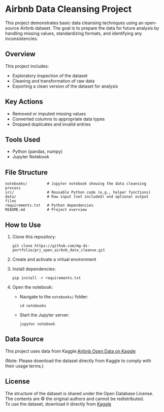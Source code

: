 # Airbnb Data Cleansing Project

This project demonstrates basic data cleansing techniques using an open-source Airbnb dataset. The goal is to prepare the data for future analysis by handling missing values, standardizing formats, and identifying any inconsistencies.

## Overview

This project includes:
- Exploratory inspection of the dataset
- Cleaning and transformation of raw data
- Exporting a clean version of the dataset for analysis

## Key Actions
- Removed or imputed missing values
- Converted columns to appropriate data types
- Dropped duplicates and invalid entries

## Tools Used
- Python (pandas, numpy)
- Jupyter Notebook

## File Structure
```
notebooks/         # Jupyter notebook showing the data cleansing process
src/               # Reusable Python code (e.g., helper functions)
data/              # Raw input (not included) and optional output files
requirements.txt   # Python dependencies
README.md          # Project overview
```

## How to Use

1. Clone this repository:
   ```
   git clone https://github.com/mg-ds-portfolio/prj_open_airbnb_data_cleanse.git
   ```

2. Create and activate a virtual environment

3. Install dependencies:

   ```
   pip install -r requirements.txt
   ```

4. Open the notebook:
   - Navigate to the `notebooks/` folder:
      ```
      cd notebooks
      ```
   - Start the Jupyter server:
      ```
      jupyter notebook
      ```

## Data Source

This project uses data from Kaggle:[Airbnb Open Data on Kaggle](https://www.kaggle.com/datasets/arianazmoudeh/airbnbopendata)

(Note: Please download the dataset directly from Kaggle to comply with their usage terms.)

## License

The structure of the dataset is shared under the Open Database License.  
The contents are © the original authors and cannot be redistributed.  
To use the dataset, download it directly from [Kaggle](https://www.kaggle.com/datasets/arianazmoudeh/airbnbopendata)
